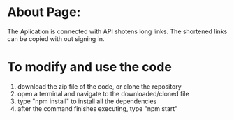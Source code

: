 # About Page:
The Aplication is connected with API shotens long links. The shortened links can be copied with out signing in.

# To modify and use the code
1. download the zip file of the code, or clone the repository
2. open a terminal and navigate to the downloaded/cloned file
3. type "npm install" to install all the dependencies
4. after the command finishes executing, type "npm start"
